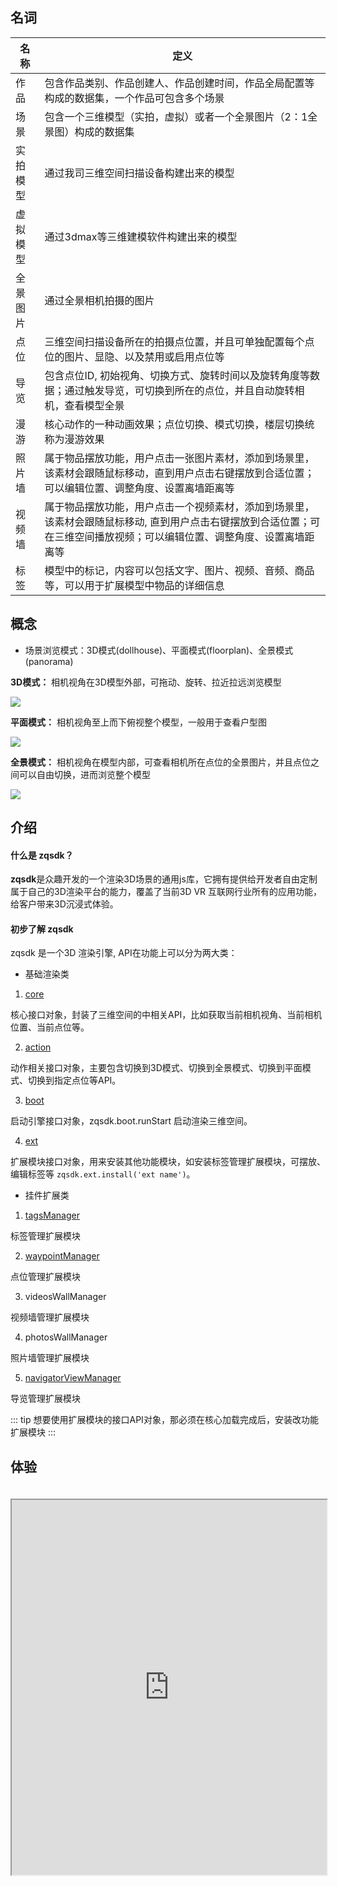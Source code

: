 <!--
 * @Author: zxf
 * @Date: 2022-04-18 10:29:18
 * @Description: 入门
-->
## 名词

| 名称     | 定义                                                         |
| -------- | ------------------------------------------------------------ |
| 作品     | 包含作品类别、作品创建人、作品创建时间，作品全局配置等构成的数据集，一个作品可包含多个场景 |
| 场景     | 包含一个三维模型（实拍，虚拟）或者一个全景图片（2：1全景图）构成的数据集 |
| 实拍模型 | 通过我司三维空间扫描设备构建出来的模型                       |
| 虚拟模型 | 通过3dmax等三维建模软件构建出来的模型                        |
| 全景图片 | 通过全景相机拍摄的图片                                       |
| 点位     | 三维空间扫描设备所在的拍摄点位置，并且可单独配置每个点位的图片、显隐、以及禁用或启用点位等 |
| 导览     | 包含点位ID, 初始视角、切换方式、旋转时间以及旋转角度等数据；通过触发导览，可切换到所在的点位，并且自动旋转相机，查看模型全景 |
| 漫游     | 核心动作的一种动画效果；点位切换、模式切换，楼层切换统称为漫游效果 |
| 照片墙   | 属于物品摆放功能，用户点击一张图片素材，添加到场景里，该素材会跟随鼠标移动，直到用户点击右键摆放到合适位置；可以编辑位置、调整角度、设置离墙距离等 |
| 视频墙   | 属于物品摆放功能，用户点击一个视频素材，添加到场景里，该素材会跟随鼠标移动, 直到用户点击右键摆放到合适位置；可在三维空间播放视频；可以编辑位置、调整角度、设置离墙距离等 |
| 标签     | 模型中的标记，内容可以包括文字、图片、视频、音频、商品等，可以用于扩展模型中物品的详细信息 |


## 概念

+ 场景浏览模式：3D模式(dollhouse)、平面模式(floorplan)、全景模式(panorama)

**3D模式：** 相机视角在3D模型外部，可拖动、旋转、拉近拉远浏览模型

  ![](https://material.3dnest.cn/1/1093/feae9c0ff389472c_963_563.png?x-oss-process=image/resize,w_800,m_lfit)

  

**平面模式：**  相机视角至上而下俯视整个模型，一般用于查看户型图

  ![](https://material.3dnest.cn/1/1093/adf955a4c0d9457b_997_835.png?x-oss-process=image/resize,w_800,m_lfit)

  

**全景模式：** 相机视角在模型内部，可查看相机所在点位的全景图片，并且点位之间可以自由切换，进而浏览整个模型

  ![](https://material.3dnest.cn/1/1093/af717a1af03045f6_1218_792.png?x-oss-process=image/resize,w_800,m_lfit)



## 介绍

#### 什么是 zqsdk？

**zqsdk**是众趣开发的一个渲染3D场景的通用js库，它拥有提供给开发者自由定制属于自己的3D渲染平台的能力，覆盖了当前3D VR 互联网行业所有的应用功能，给客户带来3D沉浸式体验。



#### 初步了解 zqsdk

zqsdk 是一个3D 渲染引擎, API在功能上可以分为两大类：

+ 基础渲染类

1. [core](../api/core.html)

核心接口对象，封装了三维空间的中相关API，比如获取当前相机视角、当前相机位置、当前点位等。


2. [action](../api/action.html)

动作相关接口对象，主要包含切换到3D模式、切换到全景模式、切换到平面模式、切换到指定点位等API。


3. [boot](../api/boot.html)

启动引擎接口对象，zqsdk.boot.runStart 启动渲染三维空间。


4. [ext](../api/ext/)

扩展模块接口对象，用来安装其他功能模块，如安装标签管理扩展模块，可摆放、编辑标签等 `zqsdk.ext.install('ext name')`。



+ 挂件扩展类

1. [tagsManager](../api/ext/tag.html)

标签管理扩展模块


2. [waypointManager](../api/ext/point.html)

点位管理扩展模块


3. videosWallManager

视频墙管理扩展模块


4. photosWallManager

照片墙管理扩展模块


5. [navigatorViewManager](../api/ext/navigator.html)

导览管理扩展模块


::: tip
想要使用扩展模块的接口API对象，那必须在核心加载完成后，安装改功能扩展模块
:::


## 体验

<iframe src="https://100e.3dnest.cn/review/?work_id=2SeKokxKQmN" width="100%" height="600px" style="margin: 20px 0"></iframe>